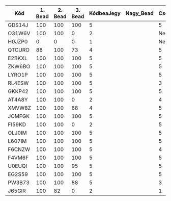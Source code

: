| Kód | 1. Bead | 2. Bead | 3. Bead | KódbeaJegy | Nagy_Bead | Csoport_ALG | Csoport_ZH | Jegy |
| --- | ------- | ------- | ------- | ---------- | --------- | ----------- | ---------- | ---- |
| GDS14J | 100 | 100 | 100 | 5 |  | 5 | 3 | |
| O31W6V | 100 | 100 | 0 | 2 | | Nem irt | 1 | |
| H0JZP0 | 0 | 0 | 0 | 1 | | Nem irt | Nem írt | |
| QTCURO | 88 | 100 | 73 | 4 | | 5 | 5 | |
| E2BKXL | 100 | 100 | 100 | 5 | | 5 | 4 | |
| ZKW6BO | 100 | 100 | 100 | 5 | | 5 | 4 | | 
| LYRO1P | 100 | 100 | 100 | 5 | | 5 | 5 | |
| RL4ESW | 100 | 100 | 100 | 5 | | 3 | 1 | | 
| GKKP42 | 100 | 100 | 100 | 5 | | 5 | 3 | |
| AT4A8Y | 100 | 100 | 0 | 2 | | 4 | 1 | |
| XMVW8Z | 100 | 100 | 68 | 4 | | 5 | 4 | |
| JOMFGK | 100 | 100 | 100 | 5 | | 5 | 4 | |
| FI59KD | 100 | 100 | 0 | 2 | | 5 | Nem irt | |
| OLJ0IM | 100 | 100 | 100 | 5 | | 5 | 5 | |
| L607IM | 100 | 100 | 100 | 5 | | 5 | 3 | |
| F6CNZW | 100 | 100 | 100 | 5 | | 4 | 5 | |
| F4VM6F | 100 | 100 | 100 | 5 | | 5 | 5 | |
| U0EUQI | 100 | 100 | 95 | 5 | | 5 | 4 | |
| EG2S59 | 100 | 100 | 100 | 5 | | 5 | 3 | |
| PW3B73 | 100 | 100 | 88 | 5 | | 3 | 4 | |
| J65GIR | 100 | 82 | 0 | 2 | | 1 | 1 | |
